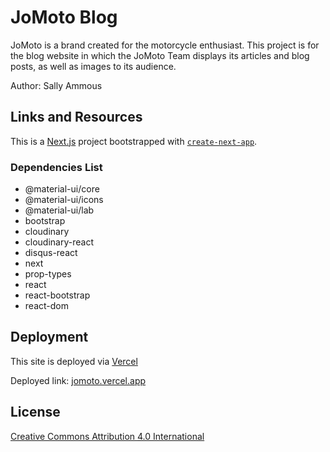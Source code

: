 # JoMoto Blog

JoMoto is a brand created for the motorcycle enthusiast. This project is for the blog website in which the JoMoto Team displays its articles and blog posts, as well as images to its audience.

Author: Sally Ammous

## Links and Resources

This is a [Next.js](https://nextjs.org/) project bootstrapped with [`create-next-app`](https://github.com/vercel/next.js/tree/canary/packages/create-next-app).

### Dependencies List

- @material-ui/core
- @material-ui/icons
- @material-ui/lab
- bootstrap
- cloudinary
- cloudinary-react
- disqus-react
- next
- prop-types
- react
- react-bootstrap
- react-dom

## Deployment

This site is deployed via [Vercel](vercel.com)

Deployed link: [jomoto.vercel.app](jomoto.vercel.app)

## License

[Creative Commons Attribution 4.0 International](LICENSE)
